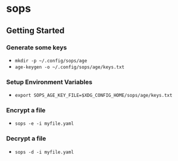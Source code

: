 # sops

## Getting Started

### Generate some keys

- `mkdir -p ~/.config/sops/age`
- `age-keygen -o ~/.config/sops/age/keys.txt`

### Setup Environment Variables

- `export SOPS_AGE_KEY_FILE=$XDG_CONFIG_HOME/sops/age/keys.txt`

### Encrypt a file

- `sops -e -i myfile.yaml`

### Decrypt a file

- `sops -d -i myfile.yaml`
